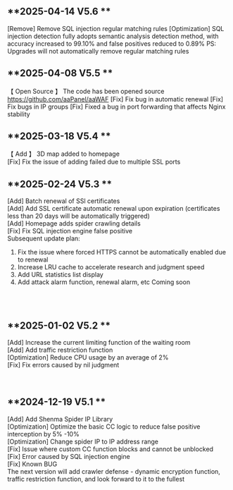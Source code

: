 ## **2025-04-14 V5.6 **
[Remove] Remove SQL injection regular matching rules
[Optimization] SQL injection detection fully adopts semantic analysis detection method, with accuracy increased to 99.10% and false positives reduced to 0.89%
PS: Upgrades will not automatically remove regular matching rules
<br/>

## **2025-04-08 V5.5 **

【 Open Source 】 The code has been opened source https://github.com/aaPanel/aaWAF
[Fix] Fix bug in automatic renewal
[Fix] Fix bugs in IP groups
[Fix] Fixed a bug in port forwarding that affects Nginx stability
<br/>


## **2025-03-18 V5.4 **
【 Add 】 3D map added to homepage<br/>
[Fix] Fix the issue of adding failed due to multiple SSL ports<br/>


## **2025-02-24 V5.3 **
[Add] Batch renewal of SSl certificates<br/>
[Add] Add SSL certificate automatic renewal upon expiration (certificates less than 20 days will be automatically triggered)<br/>
[Add] Homepage adds spider crawling details<br/>
[Fix] Fix SQL injection engine false positive<br/>
Subsequent update plan:
1. Fix the issue where forced HTTPS cannot be automatically enabled due to renewal
2. Increase LRU cache to accelerate research and judgment speed
3. Add URL statistics list display
4. Add attack alarm function, renewal alarm, etc
Coming soon
<br/>
<br/>



## **2025-01-02 V5.2 **
[Add] Increase the current limiting function of the waiting room<br/>
[Add] Add traffic restriction function<br/>
[Optimization] Reduce CPU usage by an average of 2%<br/>
[Fix] Fix errors caused by nil judgment<br/>
<br/>
<br/>


## **2024-12-19 V5.1 **
[Add] Add Shenma Spider IP Library<br/>
[Optimization] Optimize the basic CC logic to reduce false positive interception by 5% -10%<br/>
[Optimization] Change spider IP to IP address range<br/>
[Fix] Issue where custom CC function blocks and cannot be unblocked<br/>
[Fix] Error caused by SQL injection engine<br/>
[Fix] Known BUG<br/>
The next version will add crawler defense - dynamic encryption function, traffic restriction function, and look forward to it to the fullest
<br/>
<br/>